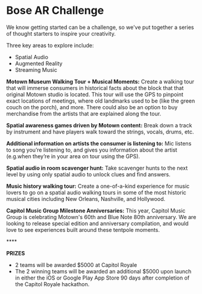 # Bose AR Challenge

We know getting started can be a challenge, so we've put together a series of thought starters to inspire your creativity.

Three key areas to explore include:

* Spatial Audio
* Augmented Reality
* Streaming Music

**Motown Museum Walking Tour + Musical Moments:** Create a walking tour that will immerse consumers in historical facts about the block that that original Motown studio is located. This tour will use the GPS to pinpoint exact locations of meetings, where old landmarks used to be \(like the green couch on the porch\), and more. There could also be an option to buy merchandise from the artists that are explained along the tour.

**Spatial awareness games driven by Motown content:** Break down a track by instrument and have players walk toward the strings, vocals, drums, etc.

**Additional information on artists the consumer is listening to:** Mic listens to song you’re listening to, and gives you information about the artist \(e.g.when they’re in your area on tour using the GPS\).

**Spatial audio in room scavenger hunt:** Take scavenger hunts to the next level by using only spatial audio to unlock clues and find answers. 

**Music history walking tour:** Create a one-of-a-kind experience for music lovers to go on a spatial audio walking tours in some of the most historic musical cities including New Orleans, Nashville, and Hollywood.

**Capitol Music Group Milestone Anniversaries:** This year, Capitol Music Group is celebrating Motown's 60th and Blue Note 80th anniversary. We are looking to release special edition and anniversary compilation, and would love to see experiences built around these tentpole moments. 

\*\*\*\*

**PRIZES**

* 2 teams will be awarded $5000 at Capitol Royale
* The 2 winning teams will be awarded an additional $5000 upon launch in either the iOS or Google Play App Store 90 days after completion of the Capitol Royale hackathon.



